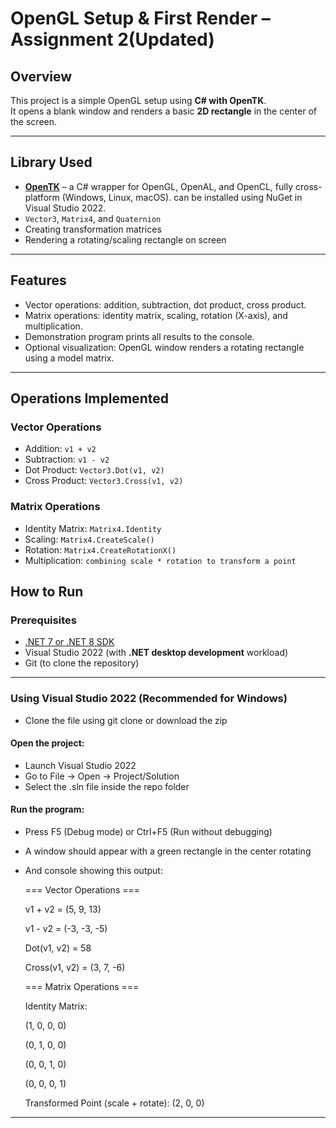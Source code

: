 # OpenGL Setup & First Render – Assignment 2(Updated)

##  Overview
This project is a simple OpenGL setup using **C# with OpenTK**.  
It opens a blank window and renders a basic **2D rectangle** in the center of the screen.  



---

##  Library Used
- **[OpenTK](https://opentk.net/)** – a C# wrapper for OpenGL, OpenAL, and OpenCL, fully cross-platform (Windows, Linux, macOS).
 can be installed using NuGet in Visual Studio 2022.
- `Vector3`, `Matrix4`, and `Quaternion`
- Creating transformation matrices
- Rendering a rotating/scaling rectangle on screen

---

## Features
- Vector operations: addition, subtraction, dot product, cross product.
- Matrix operations: identity matrix, scaling, rotation (X-axis), and multiplication.
- Demonstration program prints all results to the console.
- Optional visualization: OpenGL window renders a rotating rectangle  using a model matrix.

-----

## Operations Implemented

### Vector Operations
- Addition: `v1 + v2`
- Subtraction: `v1 - v2`
- Dot Product: `Vector3.Dot(v1, v2)`
- Cross Product: `Vector3.Cross(v1, v2)`

###  Matrix Operations
- Identity Matrix: `Matrix4.Identity`
- Scaling: `Matrix4.CreateScale()`
- Rotation: `Matrix4.CreateRotationX()` 
- Multiplication: `combining scale * rotation to transform a point`

##  How to Run

### Prerequisites
- [.NET 7 or .NET 8 SDK](https://dotnet.microsoft.com/en-us/download)
- Visual Studio 2022 (with **.NET desktop development** workload)
- Git (to clone the repository)

---

### Using Visual Studio 2022 (Recommended for Windows) 
- Clone the file using git clone or download the zip

#### Open the project:

- Launch Visual Studio 2022
- Go to File → Open → Project/Solution
- Select the .sln file inside the repo folder


#### Run the program:

- Press F5 (Debug mode) or Ctrl+F5 (Run without debugging)

- A window should appear with a green rectangle in the center rotating

- And console showing this output:
  
  === Vector Operations ===
  
  v1 + v2 = (5, 9, 13)
 
  v1 - v2 = (-3, -3, -5)
 
  Dot(v1, v2) = 58
 
  Cross(v1, v2) = (3, 7, -6)

 
  === Matrix Operations ===
 
  Identity Matrix:
 
  (1, 0, 0, 0)
 
  (0, 1, 0, 0)
 
  (0, 0, 1, 0)
 
  (0, 0, 0, 1)
 
  Transformed Point (scale + rotate): (2, 0, 0)
---
